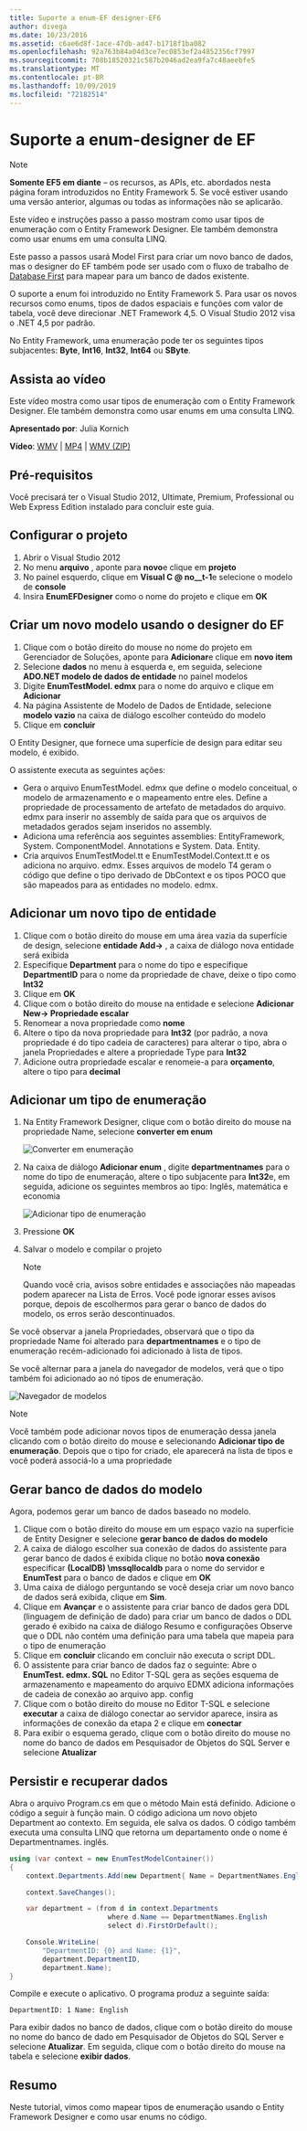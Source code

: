 ```yaml
---
title: Suporte a enum-EF designer-EF6
author: divega
ms.date: 10/23/2016
ms.assetid: c6ae6d8f-1ace-47db-ad47-b1718f1ba082
ms.openlocfilehash: 92a763b84a04d3ce7ec0853ef2a4852356cf7997
ms.sourcegitcommit: 708b18520321c587b2046ad2ea9fa7c48aeebfe5
ms.translationtype: MT
ms.contentlocale: pt-BR
ms.lasthandoff: 10/09/2019
ms.locfileid: "72182514"
---
```

# <a name="enum-support---ef-designer"></a>Suporte a enum-designer de EF
> [!NOTE]
> **Somente EF5 em diante** – os recursos, as APIs, etc. abordados nesta página foram introduzidos no Entity Framework 5. Se você estiver usando uma versão anterior, algumas ou todas as informações não se aplicarão.

Este vídeo e instruções passo a passo mostram como usar tipos de enumeração com o Entity Framework Designer. Ele também demonstra como usar enums em uma consulta LINQ.

Este passo a passos usará Model First para criar um novo banco de dados, mas o designer do EF também pode ser usado com o fluxo de trabalho de [Database First](~/ef6/modeling/designer/workflows/database-first.md) para mapear para um banco de dados existente.

O suporte a enum foi introduzido no Entity Framework 5. Para usar os novos recursos como enums, tipos de dados espaciais e funções com valor de tabela, você deve direcionar .NET Framework 4,5. O Visual Studio 2012 visa o .NET 4,5 por padrão.

No Entity Framework, uma enumeração pode ter os seguintes tipos subjacentes: **Byte**, **Int16**, **Int32**, **Int64** ou **SByte**.

## <a name="watch-the-video"></a>Assista ao vídeo
Este vídeo mostra como usar tipos de enumeração com o Entity Framework Designer. Ele também demonstra como usar enums em uma consulta LINQ.

**Apresentado por**: Julia Kornich

**Vídeo**: [WMV](https://download.microsoft.com/download/0/7/A/07ADECC9-7893-415D-9F20-8B97D46A37EC/HDI-ITPro-MSDN-winvideo-enumwithdesiger.wmv) | [MP4](https://download.microsoft.com/download/0/7/A/07ADECC9-7893-415D-9F20-8B97D46A37EC/HDI-ITPro-MSDN-mp4video-enumwithdesiger.m4v) | [WMV (ZIP)](https://download.microsoft.com/download/0/7/A/07ADECC9-7893-415D-9F20-8B97D46A37EC/HDI-ITPro-MSDN-winvideo-enumwithdesiger.zip)

## <a name="pre-requisites"></a>Pré-requisitos

Você precisará ter o Visual Studio 2012, Ultimate, Premium, Professional ou Web Express Edition instalado para concluir este guia.

## <a name="set-up-the-project"></a>Configurar o projeto

1.  Abrir o Visual Studio 2012
2.  No menu **arquivo** , aponte para **novo**e clique em **projeto**
3.  No painel esquerdo, clique em **Visual C @ no__t-1**e selecione o modelo de **console**
4.  Insira **EnumEFDesigner** como o nome do projeto e clique em **OK**

## <a name="create-a-new-model-using-the-ef-designer"></a>Criar um novo modelo usando o designer do EF

1.  Clique com o botão direito do mouse no nome do projeto em Gerenciador de Soluções, aponte para **Adicionar**e clique em **novo item**
2.  Selecione **dados** no menu à esquerda e, em seguida, selecione **ADO.NET modelo de dados de entidade** no painel modelos
3.  Digite **EnumTestModel. edmx** para o nome do arquivo e clique em **Adicionar**
4.  Na página Assistente de Modelo de Dados de Entidade, selecione **modelo vazio** na caixa de diálogo escolher conteúdo do modelo
5.  Clique em **concluir**

O Entity Designer, que fornece uma superfície de design para editar seu modelo, é exibido.

O assistente executa as seguintes ações:

-   Gera o arquivo EnumTestModel. edmx que define o modelo conceitual, o modelo de armazenamento e o mapeamento entre eles. Define a propriedade de processamento de artefato de metadados do arquivo. edmx para inserir no assembly de saída para que os arquivos de metadados gerados sejam inseridos no assembly.
-   Adiciona uma referência aos seguintes assemblies: EntityFramework, System. ComponentModel. Annotations e System. Data. Entity.
-   Cria arquivos EnumTestModel.tt e EnumTestModel.Context.tt e os adiciona no arquivo. edmx. Esses arquivos de modelo T4 geram o código que define o tipo derivado de DbContext e os tipos POCO que são mapeados para as entidades no modelo. edmx.

## <a name="add-a-new-entity-type"></a>Adicionar um novo tipo de entidade

1.  Clique com o botão direito do mouse em uma área vazia da superfície de design, selecione **entidade Add-&gt;** , a caixa de diálogo nova entidade será exibida
2.  Especifique **Department** para o nome do tipo e especifique **DepartmentID** para o nome da propriedade de chave, deixe o tipo como **Int32**
3.  Clique em **OK**
4.  Clique com o botão direito do mouse na entidade e selecione **Adicionar New-&gt; Propriedade escalar**
5.  Renomear a nova propriedade como **nome**
6.  Altere o tipo da nova propriedade para **Int32** (por padrão, a nova propriedade é do tipo cadeia de caracteres) para alterar o tipo, abra o janela Propriedades e altere a propriedade Type para **Int32**
7.  Adicione outra propriedade escalar e renomeie-a para **orçamento**, altere o tipo para **decimal**

## <a name="add-an-enum-type"></a>Adicionar um tipo de enumeração

1.  Na Entity Framework Designer, clique com o botão direito do mouse na propriedade Name, selecione **converter em enum**

    ![Converter em enumeração](~/ef6/media/converttoenum.png)

2.  Na caixa de diálogo **Adicionar enum** , digite **departmentnames** para o nome do tipo de enumeração, altere o tipo subjacente para **Int32**e, em seguida, adicione os seguintes membros ao tipo: Inglês, matemática e economia

    ![Adicionar tipo de enumeração](~/ef6/media/addenumtype.png)

3.  Pressione **OK**
4.  Salvar o modelo e compilar o projeto
    > [!NOTE]
    > Quando você cria, avisos sobre entidades e associações não mapeadas podem aparecer na Lista de Erros. Você pode ignorar esses avisos porque, depois de escolhermos para gerar o banco de dados do modelo, os erros serão descontinuados.

Se você observar a janela Propriedades, observará que o tipo da propriedade Name foi alterado para **departmentnames** e o tipo de enumeração recém-adicionado foi adicionado à lista de tipos.

Se você alternar para a janela do navegador de modelos, verá que o tipo também foi adicionado ao nó tipos de enumeração.

![Navegador de modelos](~/ef6/media/modelbrowser.png)

>[!NOTE]
> Você também pode adicionar novos tipos de enumeração dessa janela clicando com o botão direito do mouse e selecionando **Adicionar tipo de enumeração**. Depois que o tipo for criado, ele aparecerá na lista de tipos e você poderá associá-lo a uma propriedade

## <a name="generate-database-from-model"></a>Gerar banco de dados do modelo

Agora, podemos gerar um banco de dados baseado no modelo.

1.  Clique com o botão direito do mouse em um espaço vazio na superfície de Entity Designer e selecione **gerar banco de dados do modelo**
2.  A caixa de diálogo escolher sua conexão de dados do assistente para gerar banco de dados é exibida clique no botão **nova conexão** especificar **(LocalDB) \\mssqllocaldb** para o nome do servidor e **EnumTest** para o banco de dados e clique em **OK**
3.  Uma caixa de diálogo perguntando se você deseja criar um novo banco de dados será exibida, clique em **Sim**.
4.  Clique em **Avançar** e o assistente para criar banco de dados gera DDL (linguagem de definição de dado) para criar um banco de dados o DDL gerado é exibido na caixa de diálogo Resumo e configurações Observe que o DDL não contém uma definição para uma tabela que mapeia para o tipo de enumeração
5.  Clique em **concluir** clicando em concluir não executa o script DDL.
6.  O assistente para criar banco de dados faz o seguinte: Abre o **EnumTest. edmx. SQL** no Editor T-SQL gera as seções esquema de armazenamento e mapeamento do arquivo EDMX adiciona informações de cadeia de conexão ao arquivo app. config
7.  Clique com o botão direito do mouse no Editor T-SQL e selecione **executar** a caixa de diálogo conectar ao servidor aparece, insira as informações de conexão da etapa 2 e clique em **conectar**
8.  Para exibir o esquema gerado, clique com o botão direito do mouse no nome do banco de dados em Pesquisador de Objetos do SQL Server e selecione **Atualizar**

## <a name="persist-and-retrieve-data"></a>Persistir e recuperar dados

Abra o arquivo Program.cs em que o método Main está definido. Adicione o código a seguir à função main. O código adiciona um novo objeto Department ao contexto. Em seguida, ele salva os dados. O código também executa uma consulta LINQ que retorna um departamento onde o nome é Departmentnames. inglês.

``` csharp
using (var context = new EnumTestModelContainer())
{
    context.Departments.Add(new Department{ Name = DepartmentNames.English });

    context.SaveChanges();

    var department = (from d in context.Departments
                        where d.Name == DepartmentNames.English
                        select d).FirstOrDefault();

    Console.WriteLine(
        "DepartmentID: {0} and Name: {1}",
        department.DepartmentID,  
        department.Name);
}
```

Compile e execute o aplicativo. O programa produz a seguinte saída:

```console
DepartmentID: 1 Name: English
```

Para exibir dados no banco de dados, clique com o botão direito do mouse no nome do banco de dado em Pesquisador de Objetos do SQL Server e selecione **Atualizar**. Em seguida, clique com o botão direito do mouse na tabela e selecione **exibir dados**.

## <a name="summary"></a>Resumo

Neste tutorial, vimos como mapear tipos de enumeração usando o Entity Framework Designer e como usar enums no código. 
